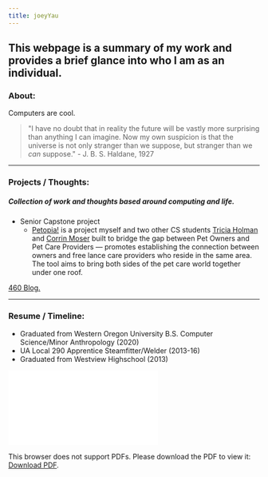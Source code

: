```yaml
---
title: joeyYau
---
```


## This webpage is a summary of my work and provides a brief glance into who I am as an individual.

### About: 

Computers are cool. 

>"I have no doubt that in reality the future will be vastly more surprising than anything I can imagine. Now my own suspicion is that the universe is not only stranger than we suppose, but stranger than we _can_ suppose." - J. B. S. Haldane, 1927

----

### Projects / Thoughts:
##### Collection of work and thoughts based around computing and life. 

* Senior Capstone project
    * [Petopia!](http://petopia.azurewebsites.net) is a project myself and two other CS students [Tricia Holman](https://stormy9.github.io) and [Corrin Moser](https://github.com/CorrinM) built to bridge the gap between Pet Owners and Pet Care Providers — promotes establishing the connection between owners and free lance care providers who reside in the same area. The tool aims to bring both sides of the pet care world together under one roof.

<object style="width:100%;height:100%;width: 820px; height: 461.25px; float: none; clear: both; margin: 2px auto;" data="https://youtu.be/2zaFgmQs8BI?t=88">
</object>   
    
<a href="pages/blog.md"> 460 Blog. </a>

----

### Resume / Timeline:

- Graduated from Western Oregon University B.S. Computer Science/Minor Anthropology (2020)
- UA Local 290 Apprentice Steamfitter/Welder (2013-16)
- Graduated from Westview Highschool (2013)

<object data="assets/img/JTavaresResume_June2020.pdf" type="application/pdf" width="700px" height="700px">
    <embed src="assets/img/JTavaresResume_June2020.pdf">
        <p>This browser does not support PDFs. Please download the PDF to view it: <a href="assets/img/JTavaresResume_June2020.pdf">Download PDF</a>.</p>
    </embed>
</object>










<!---
```markdown
Syntax highlighted code block

# Header 1
## Header 2
### Header 3

- Bulleted
- List

1. Numbered
2. List

**Bold** and _Italic_ and `Code` text

[Link](url) and ![Image](src)
```
-->
